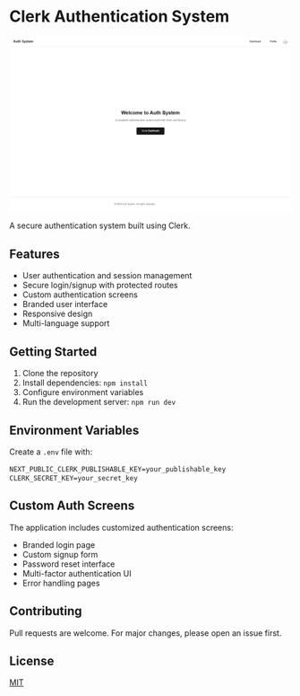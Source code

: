 # Clerk Authentication System


![Clerk Auth Banner](./public/1.png)

A secure authentication system built using Clerk.

## Features

- User authentication and session management
- Secure login/signup with protected routes
- Custom authentication screens
- Branded user interface
- Responsive design
- Multi-language support

## Getting Started

1. Clone the repository
2. Install dependencies: `npm install`
3. Configure environment variables
4. Run the development server: `npm run dev`

## Environment Variables

Create a `.env` file with:

```
NEXT_PUBLIC_CLERK_PUBLISHABLE_KEY=your_publishable_key
CLERK_SECRET_KEY=your_secret_key
```

## Custom Auth Screens

The application includes customized authentication screens:
- Branded login page
- Custom signup form
- Password reset interface
- Multi-factor authentication UI
- Error handling pages

## Contributing

Pull requests are welcome. For major changes, please open an issue first.

## License

[MIT](https://choosealicense.com/licenses/mit/)

